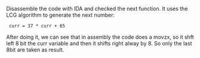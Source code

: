 Disassemble the code with IDA and checked the next function. It uses the LCG algorithm to generate the next number:
```
 curr = 37 * curr + 65
 ```
 After doing it, we can see that in assembly the code does a movzx, so it shft left 8 bit the curr variable and then it shifts right alway by 8.
 So only the last 8bit are taken as result.
